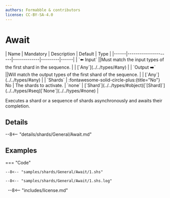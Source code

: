```yaml
---
authors: Formabble & contributors
license: CC-BY-SA-4.0
---
```



# Await

<div class="sh-parameters" markdown="1">
| Name | Mandatory | Description | Default | Type |
|------|---------------------|-------------|---------|------|
| `⬅️ Input` ||Must match the input types of the first shard in the sequence. | | [`Any`](../../types/#any) |
| `Output ➡️` ||Will match the output types of the first shard of the sequence. | | [`Any`](../../types/#any) |
| `Shards` | :fontawesome-solid-circle-plus:{title="No"} No  | The shards to activate. | `none` | [`Shard`](../../types/#object)[`[Shard]`](../../types/#seq)[`None`](../../types/#none) |

</div>

Executes a shard or a sequence of shards asynchronously and awaits their completion.

## Details

--8<-- "details/shards/General/Await.md"


## Examples

=== "Code"

  ```x86asm linenums="1"
  --8<-- "samples/shards/General/Await/1.shs"
  ```

  ```
  --8<-- "samples/shards/General/Await/1.shs.log"
  ```
&nbsp;
--8<-- "includes/license.md"

